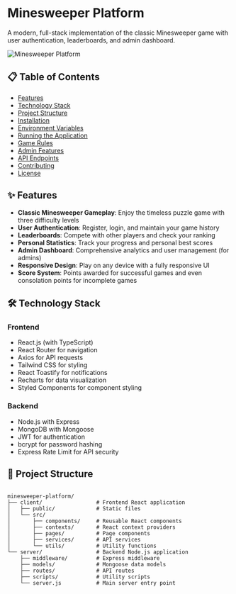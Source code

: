 # Minesweeper Platform

A modern, full-stack implementation of the classic Minesweeper game with user authentication, leaderboards, and admin dashboard.

![Minesweeper Platform](https://i.imgur.com/placeholder-image.png)

## 📋 Table of Contents
- [Features](#features)
- [Technology Stack](#technology-stack)
- [Project Structure](#project-structure)
- [Installation](#installation)
- [Environment Variables](#environment-variables)
- [Running the Application](#running-the-application)
- [Game Rules](#game-rules)
- [Admin Features](#admin-features)
- [API Endpoints](#api-endpoints)
- [Contributing](#contributing)
- [License](#license)

## ✨ Features

- **Classic Minesweeper Gameplay**: Enjoy the timeless puzzle game with three difficulty levels
- **User Authentication**: Register, login, and maintain your game history
- **Leaderboards**: Compete with other players and check your ranking
- **Personal Statistics**: Track your progress and personal best scores
- **Admin Dashboard**: Comprehensive analytics and user management (for admins)
- **Responsive Design**: Play on any device with a fully responsive UI
- **Score System**: Points awarded for successful games and even consolation points for incomplete games

## 🛠️ Technology Stack

### Frontend
- React.js (with TypeScript)
- React Router for navigation
- Axios for API requests
- Tailwind CSS for styling
- React Toastify for notifications
- Recharts for data visualization
- Styled Components for component styling

### Backend
- Node.js with Express
- MongoDB with Mongoose
- JWT for authentication
- bcrypt for password hashing
- Express Rate Limit for API security

## 📂 Project Structure
```

minesweeper-platform/
├── client/                 # Frontend React application
│   ├── public/             # Static files
│   └── src/
│       ├── components/     # Reusable React components
│       ├── contexts/       # React context providers
│       ├── pages/          # Page components
│       ├── services/       # API services
│       └── utils/          # Utility functions
└── server/                 # Backend Node.js application
    ├── middleware/         # Express middleware
    ├── models/             # Mongoose data models
    ├── routes/             # API routes
    ├── scripts/            # Utility scripts
    └── server.js           # Main server entry point

```
